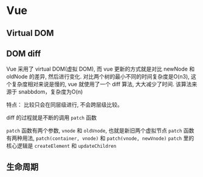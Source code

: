 # Vue

## Virtual DOM

## DOM diff

Vue 采用了 virtual DOM(虚拟 DOM), 而 vue 更新的方式就是对比 newNode 和 oldNode 的差异, 然后进行变化.
对比两个树的最小不同的时间复杂度是O(n3), 这个复杂度相对来说是慢的,
vue 就使用了一个 diff 算法, 大大减少了时间.
该算法来源于 snabbdom，复杂度为O(n)

特点：
比较只会在同层级进行, 不会跨层级比较。


diff 的过程就是不断的调用 `patch` 函数

`patch` 函数有两个参数, `vnode` 和 `oldVnode`, 也就是新旧两个虚拟节点
`patch` 函数有两种用法,
`patch(container, vnode)` 和 `patch(vnode, newVnode)`
`patch` 里的核心逻辑是 `createElement` 和 `updateChildren`

## 生命周期

